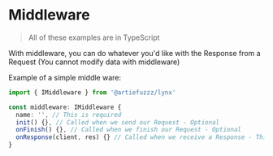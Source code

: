 # Middleware

> All of these examples are in TypeScript

With middleware, you can do whatever you'd like with the Response from a Request (You cannot modify data with middleware)

Example of a simple middle ware:

```ts
import { IMiddleware } from '@artiefuzzz/lynx'

const middleware: IMiddleware {
  name: '', // This is required 
  init() {}, // Called when we send our Request - Optional
  onFinish() {}, // Called when we finish our Request - Optional
  onResponse(client, res) {} // Called when we receive a Response - This is required
}
```
